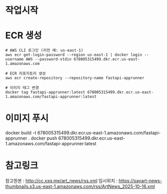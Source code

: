 # 작업시작




# ECR 생성
```
# AWS CLI 로그인 (리전 예: us-east-1)
aws ecr get-login-password --region us-east-1 | docker login --username AWS --password-stdin 678005315499.dkr.ecr.us-east-1.amazonaws.com

# ECR 리포지토리 생성
aws ecr create-repository --repository-name fastapi-apprunner

# 이미지 태그 변경
docker tag fastapi-apprunner:latest 678005315499.dkr.ecr.us-east-1.amazonaws.com/fastapi-apprunner:latest

```


# 이미지 푸시
docker build -t 678005315499.dkr.ecr.us-east-1.amazonaws.com/fastapi-apprunner .
docker push 678005315499.dkr.ecr.us-east-1.amazonaws.com/fastapi-apprunner:latest

# 참고링크
참고원본 : http://cc.xxq.me/art_news/rss.xml
임시위치 : https://sayart-news-thumbnails.s3.us-east-1.amazonaws.com/rss/ArtNews_2025-10-16.xml